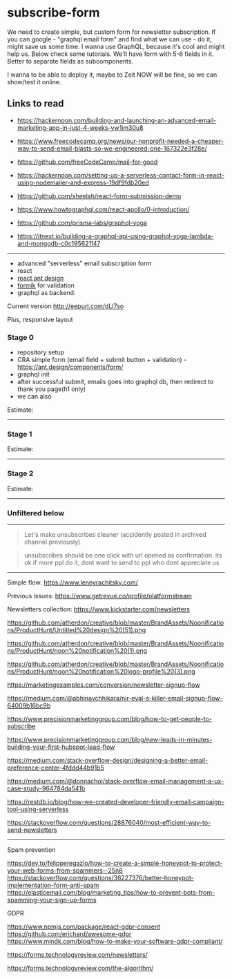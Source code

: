 # subscribe-form

We need to create simple, but custom form for newsletter subscription.
If you can google - "graphql email form" and find what we can use - do it, might save us some time.
I wanna use GraphQL, because it's cool and might help us. Below check some tutorials.
We'll have form with 5-6 fields in it. Better to separate fields as subcomponents.

I wanna to be able to deploy it, maybe to Zeit NOW will be fine, so we can show/test it online.

## Links to read

- https://hackernoon.com/building-and-launching-an-advanced-email-marketing-app-in-just-4-weeks-yw1im30u8
- https://www.freecodecamp.org/news/our-nonprofit-needed-a-cheaper-way-to-send-email-blasts-so-we-engineered-one-167322e3f28e/
- https://github.com/freeCodeCamp/mail-for-good

- https://hackernoon.com/setting-up-a-serverless-contact-form-in-react-using-nodemailer-and-express-19df9fdb20ed
- https://github.com/sheelah/react-form-submission-demo

- https://www.howtographql.com/react-apollo/0-introduction/
- https://github.com/prisma-labs/graphql-yoga
- https://itnext.io/building-a-graphql-api-using-graphql-yoga-lambda-and-mongodb-c0c195621f47

---


- advanced "serverless" email subscription form
- react
- [react ant design](https://github.com/ant-design/ant-design)
- [formik](https://github.com/jaredpalmer/formik) for validation
- graphql as backend.

Current version http://eepurl.com/dLI7so

Plus, responsive layout


### Stage 0 
 - repository setup
 - CRA simple form (email field + submit button + validation) - https://ant.design/components/form/
 - graphql init
 - after successful submit, emails goes into graphql db, then redirect to thank you page(h1 only)
 - we can also

Estimate: 

---

### Stage 1
Estimate: 

---

### Stage 2
Estimate:

---

### Unfiltered below


---

> Let's make unsubscribes cleaner (accidently posted in archived channel previously)

> unsubscribes should be one click with url opened as confirmation. its ok if more ppl do it, dont want to send to ppl who dont appreciate us


---

Simple flow: https://www.lennyrachitsky.com/

Previous issues: https://www.getrevue.co/profile/platformstream

Newsletters collection: https://www.kickstarter.com/newsletters

https://github.com/atherdon/creative/blob/master/BrandAssets/Noonifications/ProductHunt/Untitled%20design%20(51).png

https://github.com/atherdon/creative/blob/master/BrandAssets/Noonifications/ProductHunt/noon%20notification%20(1).png

https://github.com/atherdon/creative/blob/master/BrandAssets/Noonifications/ProductHunt/noon%20notification%20logo-profile%20(3).png

https://marketingexamples.com/conversion/newsletter-signup-flow

https://medium.com/@abhinavchhikara/nir-eyal-s-killer-email-signup-flow-64009b16bc9b

https://www.precisionmarketinggroup.com/blog/how-to-get-people-to-subscribe


https://www.precisionmarketinggroup.com/blog/new-leads-in-minutes-building-your-first-hubspot-lead-flow


https://medium.com/stack-overflow-design/designing-a-better-email-preference-center-4fddd44b91b5


https://medium.com/@donnachoi/stack-overflow-email-management-a-ux-case-study-964784da541b

https://restdb.io/blog/how-we-created-developer-friendly-email-campaign-tool-using-serverless


https://stackoverflow.com/questions/28876040/most-efficient-way-to-send-newsletters


----


Spam prevention

https://dev.to/felipperegazio/how-to-create-a-simple-honeypot-to-protect-your-web-forms-from-spammers--25n8
https://stackoverflow.com/questions/36227376/better-honeypot-implementation-form-anti-spam
https://elasticemail.com/blog/marketing_tips/how-to-prevent-bots-from-spamming-your-sign-up-forms


GDPR

https://www.npmjs.com/package/react-gdpr-consent
https://github.com/erichard/awesome-gdpr
https://www.mindk.com/blog/how-to-make-your-software-gdpr-compliant/


https://forms.technologyreview.com/newsletters/

https://forms.technologyreview.com/the-algorithm/
